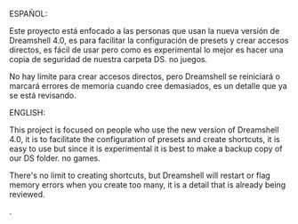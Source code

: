 ESPAÑOL:

Este proyecto está enfocado a las personas que usan la nueva versión de Dreamshell 4.0, es para facilitar la configuración de presets y crear accesos directos, es fácil de usar pero como es experimental lo mejor es hacer una copia de seguridad de nuestra carpeta DS. no juegos.

No hay límite para crear accesos directos, pero Dreamshell se reiniciará o marcará errores de memoria cuando cree demasiados, es un detalle que ya se está revisando.

ENGLISH:

This project is focused on people who use the new version of Dreamshell 4.0, it is to facilitate the configuration of presets and create shortcuts, it is easy to use but since it is experimental it is best to make a backup copy of our DS folder. no games.

There's no limit to creating shortcuts, but Dreamshell will restart or flag memory errors when you create too many, it is a detail that is already being reviewed.

.
